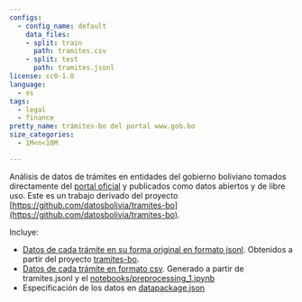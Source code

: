 ```yaml
---
configs:
  - config_name: default
    data_files:
    - split: train
      path: tramites.csv
    - split: test
      path: tramites.jsonl
license: cc0-1.0
language:
  - es
tags:
  - legal
  - finance
pretty_name: trámites-bo del portal www.gob.bo
size_categories:
  - 1M<n<10M

---
```


Análisis de datos de trámites en entidades del gobierno boliviano tomados directamente del [portal oficial](https://gob.bo) y publicados como datos abiertos y de libre uso. Este es un trabajo derivado del proyecto [https://github.com/datosbolivia/tramites-bo](https://github.com/datosbolivia/tramites-bo).

Incluye:

- [Datos de cada trámite en su forma original en formato jsonl](tramites.jsonl). Obtenidos a partir del proyecto [tramites-bo](https://github.com/datosbolivia/tramites-bo).
- [Datos de cada trámite en formato csv](tramites.csv). Generado a partir de tramites.jsonl y el [notebooks/preprocessing_1.ipynb](notebooks/preprocessing_1.ipynb)
- Especificación de los datos en [datapackage.json](datapackage.json)

